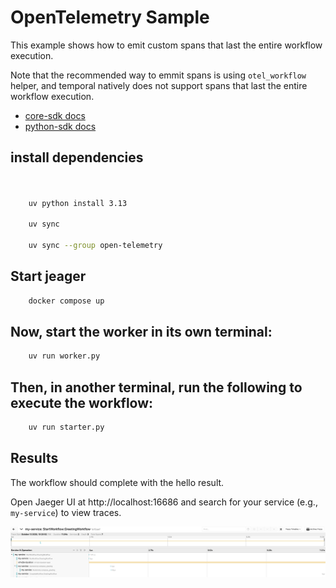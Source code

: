 # OpenTelemetry Sample

This example shows how to emit custom spans that last the entire workflow execution. 

Note that the recommended way to emmit spans is using `otel_workflow` helper, and temporal natively does not support spans that last the entire workflow execution.
- [core-sdk docs](https://ruby.temporal.io/index.html#label-OpenTelemetry+Tracing+in+Workflows)
- [python-sdk docs](https://github.com/temporalio/sdk-python/blob/cde3427282131054ac774466aaf146ed89a7d8a2/temporalio/contrib/opentelemetry.py#L705-L713)


## install dependencies

```bash


    uv python install 3.13

    uv sync

    uv sync --group open-telemetry
```

## Start jeager
```bash
    docker compose up
```

## Now, start the worker in its own terminal:
```bash
    uv run worker.py
```
## Then, in another terminal, run the following to execute the workflow:
```bash
    uv run starter.py
```

## Results
The workflow should complete with the hello result.

Open Jaeger UI at http://localhost:16686 and search for your service (e.g., `my-service`) to view traces. 

![Screenshot 2025-10-13 at 10.26.48.png](Screenshot%202025-10-13%20at%2010.26.48.png)


